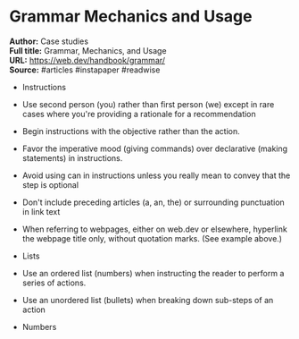 # Grammar  Mechanics  and Usage

**Author:** Case studies  
**Full title:** Grammar, Mechanics, and Usage  
**URL:** https://web.dev/handbook/grammar/  
**Source:** #articles #instapaper #readwise

- Instructions 
   
- Use second person (you) rather than first person (we) except in rare cases where you're providing a rationale for a recommendation 
   
- Begin instructions with the objective rather than the action. 
   
- Favor the imperative mood (giving commands) over declarative (making statements) in instructions. 
   
- Avoid using can in instructions unless you really mean to convey that the step is optional 
   
- Don't include preceding articles (a, an, the) or surrounding punctuation in link text 
   
- When referring to webpages, either on web.dev or elsewhere, hyperlink the webpage title only, without quotation marks. (See example above.) 
   
- Lists 
   
- Use an ordered list (numbers) when instructing the reader to perform a series of actions. 
   
- Use an unordered list (bullets) when breaking down sub-steps of an action 
   
- Numbers 
   
